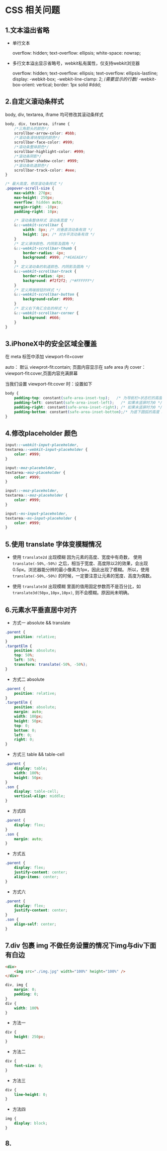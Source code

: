 # CSS 相关问题

## 1.文本溢出省略

* 单行文本

    overflow: hidden;
    text-overflow: ellipsis;
    white-space: nowrap;

* 多行文本溢出显示省略号，webkit私有属性，仅支持webkit浏览器

    overflow: hidden;
    text-overflow: ellipsis;
    text-overflow: ellipsis-lastline;
    display: -webkit-box;
    -webkit-line-clamp: 2; /*需要显示的行数*/
    -webkit-box-orient: vertical;
    border: 1px solid #ddd;

## 2.自定义滚动条样式

body, div, textarea, iframe 均可修改其滚动条样式

```css
body, div, textarea, iframe {
    /*三角箭头的颜色*/
    scrollbar-arrow-color: #bbb;
    /*滚动条滑块按钮的颜色*/
    scrollbar-face-color: #999;
    /*滚动条整体颜色*/
    scrollbar-highlight-color: #999;
    /*滚动条阴影*/
    scrollbar-shadow-color: #999;
    /*滚动条轨道颜色*/
    scrollbar-track-color: #eee;
}

/* 最大高度，修改滚动条样式 */
.popover-scroll-size {
    max-width: 270px;
    max-height: 250px;
    overflow: hidden auto;
    margin-right: -10px;
    padding-right: 10px;

    /* 滚动条整体样式 滚动条宽度 */
    &::-webkit-scrollbar {
        width: 8px; /* 对垂直流动条有效 */
        height: 1px; /* 对水平流动条有效 */
    }
    /* 定义滑块颜色、内阴影及圆角 */
    &::-webkit-scrollbar-thumb {
        border-radius: 4px;
        background: #999; /*#EAEAEA*/
    }
    /* 定义滚动条的轨道颜色、内阴影及圆角 */
    &::-webkit-scrollbar-track {
        border-radius: 4px;
        background: #f2f2f2; /*#FFFFFF*/
    }
    /* 定义两端按钮的样式 */
    &::-webkit-scrollbar-button {
        background-color: #999;
    }
    /* 定义右下角汇合处的样式 */
    &::-webkit-scrollbar-corner {
        background: #666;
    }
}
```

## 3.iPhoneX中的安全区域全覆盖

在 meta 标签中添加 viewport-fit=cover

<meta name="viewport" content="width=device-width,initial-scale=1.0, minimum-scale=1.0, maximum-scale=1.0, user-scalable=no, viewport-fit=cover">

auto：  默认 viewprot-fit:contain; 页面内容显示在 safe area 内
cover： viewport-fit:cover,页面内容充满屏幕

当我们设置 viewport-fit:cover 时：设置如下
```css
body {
    padding-top: constant(safe-area-inset-top);   /* 为导航栏+状态栏的高度 88px */          
    padding-left: constant(safe-area-inset-left);   /* 如果未竖屏时为0 */               
    padding-right: constant(safe-area-inset-right); /* 如果未竖屏时为0 */              
    padding-bottom: constant(safe-area-inset-bottom);/* 为底下圆弧的高度 34px */      
}
```

## 4.修改placeholder 颜色

```css
input::-webkit-input-placeholder,
textarea::-webkit-input-placeholder {
    color: #999;
}

input:-moz-placeholder,
textarea:-moz-placeholder {
    color: #999;
}

input::-moz-placeholder,
textarea::-moz-placeholder {
    color: #999;
}

input:-ms-input-placeholder,
textarea:-ms-input-placeholder {
    color: #999;
}
```

## 5.使用 translate 字体变模糊情况

* 使用 `translate2d` 出现模糊
    因为元素的高度、宽度中有奇数， 使用 `translate(-50%,-50%)` 之后，相当于宽度、高度除以2的效果，会出现 0.5px。浏览器能分辨的最小像素为1px，因此出现了模糊。
    所以，使用 `translate(-50%,-50%)` 的时候，一定要注意让元素的宽度、高度为偶数。

* 使用 `translate3d` 出现模糊
    里面的值用固定参数而不是百分比，如 `translate3d(50px,10px,10px)`, 则不会模糊。原因尚未明确。

## 6.元素水平垂直居中对齐

* 方式一 absolute && translate

```css
.parent {
    position: relative;
}
.targetElm {
    position: absolute;
    top: 50%;
    left: 50%;
    transform: translate(-50%, -50%);
}
```

* 方式二 absolute

```css
.parent {
    position: relative;
}
.targetElm {
    position: absolute;
    margin: auto;
    width: 100px;
    height: 50px;
    top: 0;
    bottom: 0;
    left: 0;
    right: 0;
}
```

* 方式三 table && table-cell

```css
.parent {
    display: table;
    width: 100%;
    height: 50px;
}
.son {
    display: table-cell;
    vertical-align: middle;
}
```

* 方式四

```css
.parent {
    display: flex;
} 
.son {
    margin: auto;
}
```

* 方式五
```css
.parent {
    display: flex;
    justify-content: center;
    align-items: center;
}
```

* 方式六

```css
.parent {
    display: flex;
    justify-content: center;
}
.son {
    align-self: center;
}
```

## 7.div 包裹 img 不做任务设置的情况下img与div下面有白边

```html
<div>
    <img src="./img.jpg" width="100%" height="100%" />
</div>
```

```css
div, img {
    margin: 0;
    padding: 0;
}
div {
    width: 100%
}
```

* 方法一
```css
div {
    height: 250px;
}
```

* 方法二
```css
div {
    font-size: 0;
}
```

* 方法三
```css
div {
    line-height: 0;
}
```

* 方法四
```css
img {
    display: block;
}
```

## 8.
